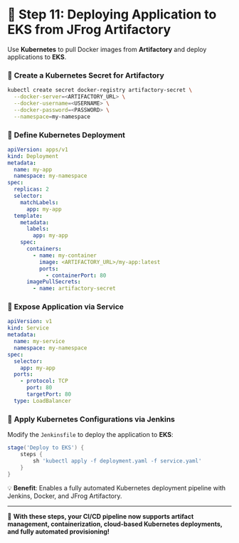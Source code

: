 # 🚀 Step 11: Deploying Application to EKS from JFrog Artifactory

Use **Kubernetes** to pull Docker images from **Artifactory** and deploy applications to **EKS**.

### 🔹 **Create a Kubernetes Secret for Artifactory**

```sh
kubectl create secret docker-registry artifactory-secret \
  --docker-server=<ARTIFACTORY_URL> \
  --docker-username=<USERNAME> \
  --docker-password=<PASSWORD> \
  --namespace=my-namespace
```

### 🔹 **Define Kubernetes Deployment**

```yaml
apiVersion: apps/v1
kind: Deployment
metadata:
  name: my-app
  namespace: my-namespace
spec:
  replicas: 2
  selector:
    matchLabels:
      app: my-app
  template:
    metadata:
      labels:
        app: my-app
    spec:
      containers:
        - name: my-container
          image: <ARTIFACTORY_URL>/my-app:latest
          ports:
            - containerPort: 80
      imagePullSecrets:
        - name: artifactory-secret
```

### 🔹 **Expose Application via Service**

```yaml
apiVersion: v1
kind: Service
metadata:
  name: my-service
  namespace: my-namespace
spec:
  selector:
    app: my-app
  ports:
    - protocol: TCP
      port: 80
      targetPort: 80
  type: LoadBalancer
```

### 🔹 **Apply Kubernetes Configurations via Jenkins**

Modify the `Jenkinsfile` to deploy the application to **EKS**:

```groovy
stage('Deploy to EKS') {
    steps {
        sh 'kubectl apply -f deployment.yaml -f service.yaml'
    }
}
```

💡 **Benefit**: Enables a fully automated Kubernetes deployment pipeline with Jenkins, Docker, and JFrog Artifactory.

---

🚀 **With these steps, your CI/CD pipeline now supports artifact management, containerization, cloud-based Kubernetes deployments, and fully automated provisioning!**

